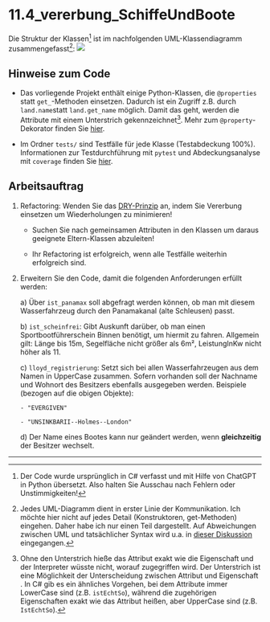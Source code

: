 # 11.4_vererbung_SchiffeUndBoote
Die Struktur der Klassen[^1] ist im nachfolgenden UML-Klassendiagramm zusammengefasst[^2]: 
[![](https://mermaid.ink/img/pako:eNrdVU1v2zAM_SuCThvW5Af4MOyjvW2n7DQYMBSbtoXIlCFRzeqi_320YjuunaZAd9gwnyTy6ZF8lshHmdsCZCJTzI3y_laryqkmRbQEIpU_g1DGAIrPRE7vA_ESfmlPGhwvP7XOtuB457dpiuIOybdO5zWJCmjzHahmetymcmAsrRO71jraW0vMPxI8bD0QgRMH2zRMjMEJD6YPd29d5L4Ff4Qqxm-N7jRxZp5B5zCiUK4CT2AMxZCCv1iW-KaweDwZ-m8jUDWQCE9ubjwEcB2Ymf0pxdPiC3hNHSe42XyMbHP20fksAud9MQiqvL7o4C2Tre21Ch4Dy-JWrtZ0KxuLu7IZTjiZpT2V9dUiKY3gfF7rsrxY3QLzuozLaKMVsIJMY9YA_2lMhEaaA_YONF0D8DUrK4XVFYjCTtUmy8eUVwADfHnDieNwnLknSX4oPFxR4-z-e0LUFuo_FMqogh_TsX-qPYreINSOCUx8x71O4xuYazUhXpdqPxxPFkT_kGTD3WoUd5il90PfiLKxiHcI3EmydU3v760uxFLHqR--qOOI-C90fPFmvVHI87HnzPHwZItx4rFBfnkjuaU2Shc8_qKwqaQaGkhlwssCShUM9WOkh6pAdveAuUzIBbiRoS0UwTAuZVLyLIKn38m8UM0?type=png)](https://mermaid.live/edit#pako:eNrdVU1v2zAM_SuCThvW5Af4MOyjvW2n7DQYMBSbtoXIlCFRzeqi_320YjuunaZAd9gwnyTy6ZF8lshHmdsCZCJTzI3y_laryqkmRbQEIpU_g1DGAIrPRE7vA_ESfmlPGhwvP7XOtuB457dpiuIOybdO5zWJCmjzHahmetymcmAsrRO71jraW0vMPxI8bD0QgRMH2zRMjMEJD6YPd29d5L4Ff4Qqxm-N7jRxZp5B5zCiUK4CT2AMxZCCv1iW-KaweDwZ-m8jUDWQCE9ubjwEcB2Ymf0pxdPiC3hNHSe42XyMbHP20fksAud9MQiqvL7o4C2Tre21Ch4Dy-JWrtZ0KxuLu7IZTjiZpT2V9dUiKY3gfF7rsrxY3QLzuozLaKMVsIJMY9YA_2lMhEaaA_YONF0D8DUrK4XVFYjCTtUmy8eUVwADfHnDieNwnLknSX4oPFxR4-z-e0LUFuo_FMqogh_TsX-qPYreINSOCUx8x71O4xuYazUhXpdqPxxPFkT_kGTD3WoUd5il90PfiLKxiHcI3EmydU3v760uxFLHqR--qOOI-C90fPFmvVHI87HnzPHwZItx4rFBfnkjuaU2Shc8_qKwqaQaGkhlwssCShUM9WOkh6pAdveAuUzIBbiRoS0UwTAuZVLyLIKn38m8UM0)

## Hinweise zum Code
- Das vorliegende Projekt enthält einige Python-Klassen, die `@properties` statt `get_`-Methoden einsetzen. Dadurch ist ein Zugriff z.B. durch `land.name`statt `land.get_name` möglich. Damit das geht, werden die Attribute mit einem Unterstrich gekennzeichnet[^3]. Mehr zum `@property`-Dekorator finden Sie [hier](https://realpython.com/python-property/#using-property-as-a-decorator).

- Im Ordner `tests/` sind Testfälle für jede Klasse (Testabdeckung 100%). Informationen zur Testdurchführung mit `pytest` und Abdeckungsanalyse mit `coverage` finden Sie [hier](https://gso-schule-koeln.gitbook.io/fu1).

## Arbeitsauftrag
1)  Refactoring: Wenden Sie das [DRY-Prinzip](https://www.generic.de/blog/dry-vs-kiss-clean-code-prinzipien) an, indem Sie Vererbung einsetzen um Wiederholungen zu minimieren!

    - Suchen Sie nach gemeinsamen Attributen in den Klassen um daraus geeignete Eltern-Klassen abzuleiten!

    - Ihr Refactoring ist erfolgreich, wenn alle Testfälle weiterhin erfolgreich sind.

2)  Erweitern Sie den Code, damit die folgenden Anforderungen erfüllt werden:

    a)  Über `ist_panamax` soll abgefragt werden können, ob man mit diesem Wasserfahrzeug durch den Panamakanal (alte Schleusen) passt.

    b)  `ist_scheinfrei`: Gibt Auskunft darüber, ob man einen Sportbootführerschein Binnen benötigt, um hiermit zu fahren. Allgemein gilt: Länge bis 15m, Segelfläche nicht größer als 6m², LeistungInKw nicht höher als 11.

    c)  `lloyd_registrierung`: Setzt sich bei allen Wasserfahrzeugen aus dem Namen in UpperCase zusammen. Sofern vorhanden soll der Nachname und Wohnort des Besitzers ebenfalls ausgegeben werden. Beispiele (bezogen auf die obigen Objekte):

        - "EVERGIVEN"

        - "UNSINKBARII--Holmes--London"

    d)  Der Name eines Bootes kann nur geändert werden, wenn **gleichzeitig** der Besitzer wechselt.
----
[^1]: Der Code wurde ursprünglich in C# verfasst und mit Hilfe von ChatGPT in Python übersetzt. Also halten Sie Ausschau nach Fehlern oder Unstimmigkeiten!

[^2]: Jedes UML-Diagramm dient in erster Linie der Kommunikation. Ich möchte hier nicht auf jedes Detail (Konstruktoren, get-Methoden) eingehen. Daher habe ich nur einen Teil dargestellt. Auf Abweichungen zwischen UML und tatsächlicher Syntax wird u.a. in [dieser Diskussion](https://stackoverflow.com/questions/470097/how-to-represent-a-c-sharp-property-in-uml) eingegangen.

[^3]: Ohne den Unterstrich hieße das Attribut exakt wie die Eigenschaft und der Interpreter wüsste nicht, worauf zugegriffen wird. Der Unterstrich ist eine Möglichkeit der Unterscheidung zwischen Attribut und Eigenschaft . In C# gib es ein ähnliches Vorgehen, bei dem Attribute immer LowerCase sind (z.B. `istEchtSo`), während die zugehörigen Eigenschaften exakt wie das Attribut heißen, aber UpperCase sind (z.B. `IstEchtSo`).
